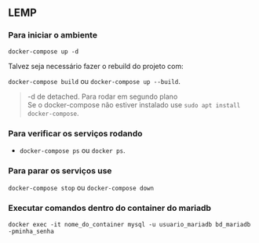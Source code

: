 ## LEMP

### Para iniciar o ambiente

`docker-compose up -d`

Talvez seja necessário fazer o rebuild do projeto com:

`docker-compose build` ou `docker-compose up --build`.

> -d de detached. Para rodar em segundo plano      
> Se o docker-compose não estiver instalado use `sudo apt install docker-compose`.

### Para verificar os serviços rodando

* `docker-compose ps` ou `docker ps`.

### Para parar os serviços use

`docker-compose stop` ou `docker-compose down`

### Executar comandos dentro do container do mariadb

`docker exec -it nome_do_container mysql -u usuario_mariadb bd_mariadb -pminha_senha`

